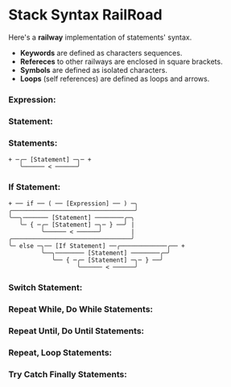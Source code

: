 
# Stack Syntax RailRoad

Here's a **railway** implementation of statements' syntax.

- **Keywords** are defined as characters sequences.
- **Refereces** to other railways are enclosed in square brackets.
- **Symbols** are defined as isolated characters.
- **Loops** (self references) are defined as loops and arrows.

### Expression:
### Statement:

### Statements:

    + ─╭─ [Statement] ─╮─ +
       ╰────── < ──────╯

### If Statement:

    + ── if ── ( ── [Expression] ── ) ─╮
    ╭──────────────────────────────────╯
    ╰──╮─────── [Statement] ────────╭─╮
       ╰─ { ─╭─ [Statement] ─╮─ } ──╯ |
             ╰────── < ──────╯        |
    ╭─────────────────────────────────╯
    ╰─ else ─╮── [If Statement] ──╭─────────────╭── +
             ╰──╮──────── [Statement] ────────╭─╯
                ╰── { ─╭─ [Statement] ─╮─ } ──╯
                       ╰────── < ──────╯

### Switch Statement:
### Repeat While, Do While Statements:
### Repeat Until, Do Until Statements:
### Repeat, Loop Statements:
### Try Catch Finally Statements:
